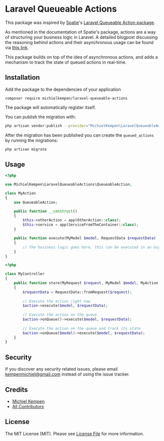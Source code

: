 # Laravel Queueable Actions

This package was inspired by [Spatie](https://spatie.be/)'s [Laravel Queueable Action package](https://github.com/spatie/laravel-queueable-action).

As mentioned in the documentation of Spatie's package, actions are a way of structuring your business logic in Laravel. A detailed blogpost discussing the reasoning behind actions and their asynchronous usage can be found via [this link](https://stitcher.io/blog/laravel-queueable-actions).

This package builds on top of the idea of asynchronous actions, and adds a mechanism to track the state of queued actions in real-time.

## Installation

Add the package to the dependencies of your application

```
composer require michielkempen/laravel-queueable-actions
```

The package will automatically register itself.

You can publish the migration with:

```bash
php artisan vendor:publish --provider="MichielKempen\LaravelQueueableActions\QueueableActionsServiceProvider" --tag="migrations"
```

After the migration has been published you can create the `queued_actions` by running the migrations:

```bash
php artisan migrate
```

## Usage

```php
<?php

use MichielKempen\LaravelQueueableActions\QueueableAction;

class MyAction
{
    use QueueableAction;

    public function __construct()
    {
        $this->otherAction = app(OtherAction::class);
        $this->service = app(ServiceFromTheContainer::class);
    }

    public function execute(MyModel $model, RequestData $requestData)
    {
        // The business logic goes here, this can be executed in an async job.
    }
}
```

```php
<?php

class MyController
{
    public function store(MyRequest $request, MyModel $model, MyAction $action)
    {
        $requestData = RequestData::fromRequest($request);
    
        // Execute the action right now
        $action->execute($model, $requestData);
        
        // Execute the action on the queue
        $action->onQueue()->execute($model, $requestData);
        
        // Execute the action on the queue and track its state
        $action->onQueue($model)->execute($model, $requestData);
    }
}
```

## Security

If you discover any security related issues, please email kempenmichiel@gmail.com instead of using the issue tracker.

## Credits

- [Michiel Kempen](https://github.com/michielkempen)
- [All Contributors](../../contributors)

## License

The MIT License (MIT). Please see [License File](LICENSE.md) for more information.

